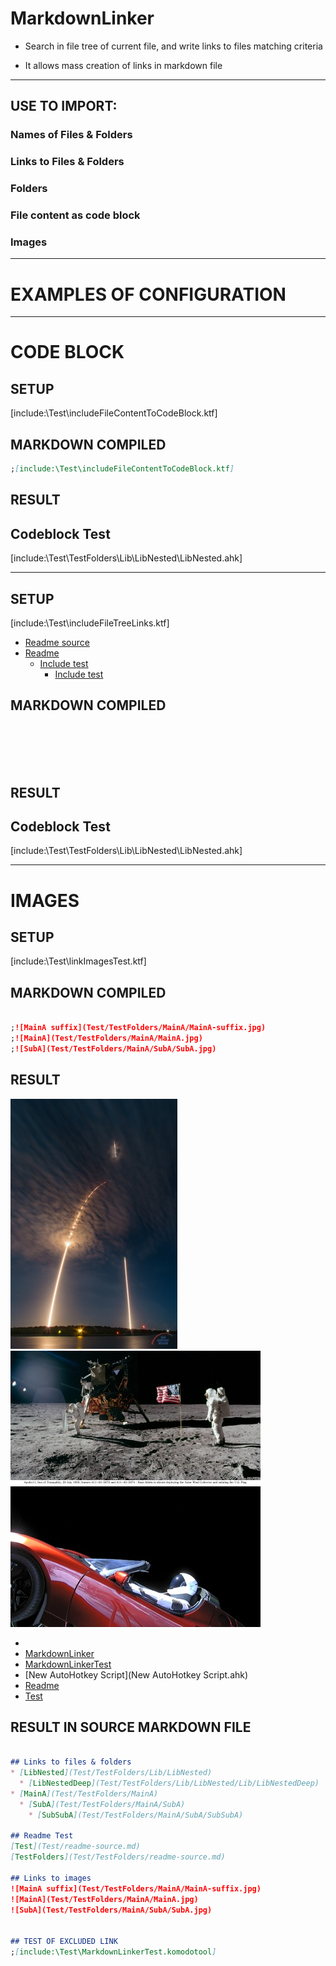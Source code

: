# MarkdownLinker  

* Search in file tree of current file, and write links to files matching criteria  

* It allows mass creation of links in markdown file  

------------------------------------------------------------------------------------  

## USE TO IMPORT:  

### Names of Files & Folders  
### Links to Files & Folders  
### Folders  
### File content as code block  
### Images  

------------------------------------------------------------------------------------  

# EXAMPLES OF CONFIGURATION  

------------------------------------------------------------------------------------  


# CODE BLOCK  


## SETUP  
[include:\Test\includeFileContentToCodeBlock.ktf]  


## MARKDOWN COMPILED  

``` markdown  
;[include:\Test\includeFileContentToCodeBlock.ktf]  

```  

## RESULT  

## Codeblock Test  
[include:\Test\TestFolders\Lib\LibNested\LibNested.ahk]  



------------------------------------------------------------------------------------  


## SETUP  
[include:\Test\includeFileTreeLinks.ktf]  


* [Readme source](Test/readme-source.md)  
* [Readme](Test/readme.md)  
  * [Include test](Test/TestFolders/include_test.md)  
    * [Include test](Test/TestFolders/Lib/include_test.md)  

## MARKDOWN COMPILED  

``` markdown  






```  

## RESULT  

## Codeblock Test  
[include:\Test\TestFolders\Lib\LibNested\LibNested.ahk]  



------------------------------------------------------------------------------------  


# IMAGES  


## SETUP  
[include:\Test\linkImagesTest.ktf]  


## MARKDOWN COMPILED  

``` markdown  

;![MainA suffix](Test/TestFolders/MainA/MainA-suffix.jpg)  
;![MainA](Test/TestFolders/MainA/MainA.jpg)  
;![SubA](Test/TestFolders/MainA/SubA/SubA.jpg)  

```  

## RESULT  
![MainA suffix](Test/TestFolders/MainA/MainA-suffix.jpg)  
![MainA](Test/TestFolders/MainA/MainA.jpg)  
![SubA](Test/TestFolders/MainA/SubA/SubA.jpg)  



* [](.folderdata)  
* [MarkdownLinker](MarkdownLinker.komodotool)  
* [MarkdownLinkerTest](MarkdownLinkerTest.komodotool)  
* [New AutoHotkey Script](New AutoHotkey Script.ahk)  
* [Readme](readme.md)  
* [Test](Test)  





## RESULT IN SOURCE MARKDOWN FILE  

``` markdown  

## Links to files & folders  
* [LibNested](Test/TestFolders/Lib/LibNested)  
  * [LibNestedDeep](Test/TestFolders/Lib/LibNested/Lib/LibNestedDeep)  
* [MainA](Test/TestFolders/MainA)  
  * [SubA](Test/TestFolders/MainA/SubA)  
    * [SubSubA](Test/TestFolders/MainA/SubA/SubSubA)  

## Readme Test  
[Test](Test/readme-source.md)  
[TestFolders](Test/TestFolders/readme-source.md)  

## Links to images  
![MainA suffix](Test/TestFolders/MainA/MainA-suffix.jpg)  
![MainA](Test/TestFolders/MainA/MainA.jpg)  
![SubA](Test/TestFolders/MainA/SubA/SubA.jpg)  


## TEST OF EXCLUDED LINK  
;[include:\Test\MarkdownLinkerTest.komodotool]  


```  
  